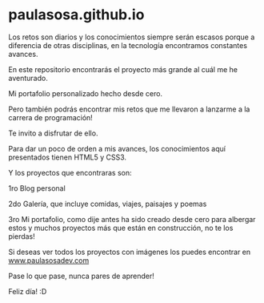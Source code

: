 # paulasosa.github.io
Los retos son diarios y los conocimientos siempre serán escasos porque a diferencia de otras disciplinas, en la tecnología encontramos constantes avances.

En este repositorio encontrarás el proyecto más grande al cuál me he aventurado.

Mi portafolio personalizado hecho desde cero.

Pero también podrás encontrar mis retos que me llevaron a lanzarme a la carrera de programación!

Te invito a disfrutar de ello.

Para dar un poco de orden a mis avances, los conocimientos aquí presentados tienen HTML5 y CSS3.

Y los proyectos que encontraras son:

1ro Blog personal

2do Galería, que incluye comidas, viajes, paisajes y poemas

3ro Mi portafolio, como dije antes ha sido creado desde cero para albergar estos y muchos proyectos más que están en construcción, no te los pierdas!

Si deseas ver todos los proyectos con imágenes los puedes encontrar en www.paulasosadev.com

Pase lo que pase, nunca pares de aprender! 

Feliz día! :D 

